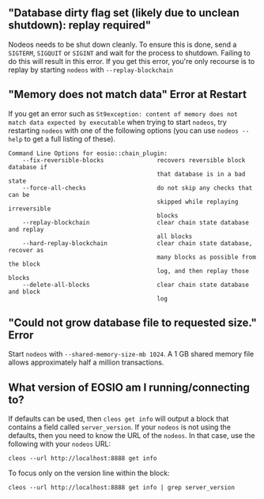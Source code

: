 ## "Database dirty flag set (likely due to unclean shutdown): replay required"
Nodeos needs to be shut down cleanly. To ensure this is done, send a `SIGTERM`, `SIGQUIT` or `SIGINT` and wait for the process to shutdown. Failing to do this will result in this error. If you get this error, you're only recourse is to replay by starting `nodeos` with `--replay-blockchain`
## "Memory does not match data" Error at Restart
If you get an error such as `St9exception: content of memory does not match data expected by executable` when trying to start `nodeos`, try restarting `nodeos` with one of the following options (you can use `nodeos --help` to get a full listing of these).

```
Command Line Options for eosio::chain_plugin:
    --fix-reversible-blocks               recovers reversible block database if
                                          that database is in a bad state
    --force-all-checks                    do not skip any checks that can be
                                          skipped while replaying irreversible
                                          blocks
    --replay-blockchain                   clear chain state database and replay
                                          all blocks
    --hard-replay-blockchain              clear chain state database, recover as
                                          many blocks as possible from the block
                                          log, and then replay those blocks
    --delete-all-blocks                   clear chain state database and block
                                          log
```
## "Could not grow database file to requested size." Error
Start `nodeos` with `--shared-memory-size-mb 1024`. A 1 GB shared memory file allows approximately half a million transactions.
## What version of EOSIO am I running/connecting to?
If defaults can be used, then `cleos get info` will output a block that contains a field called `server_version`.  If your `nodeos` is not using the defaults, then you need to know the URL of the `nodeos`. In that case, use the following with your `nodeos` URL:
```
cleos --url http://localhost:8888 get info
```

To focus only on the version line within the block:
```
cleos --url http://localhost:8888 get info | grep server_version
```
